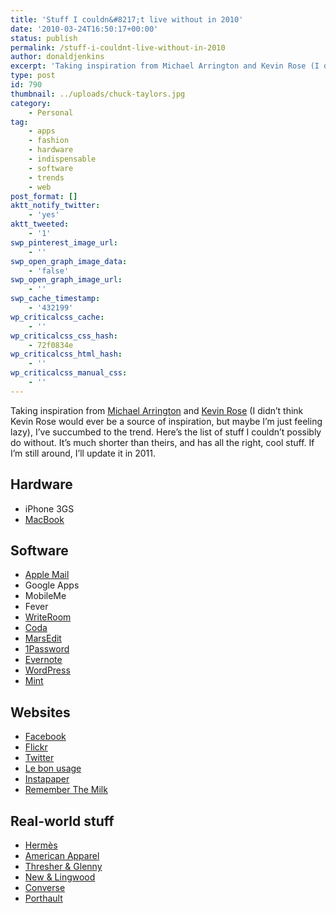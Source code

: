 ```yaml
---
title: 'Stuff I couldn&#8217;t live without in 2010'
date: '2010-03-24T16:50:17+00:00'
status: publish
permalink: /stuff-i-couldnt-live-without-in-2010
author: donaldjenkins
excerpt: 'Taking inspiration from Michael Arrington and Kevin Rose (I didn’t think Kevin Rose would ever be a source of inspiration, but maybe I’m just feeling lazy), I’ve succumbed to the trend. Here’s the list of stuff I couldn’t possibly do without. It’s much shorter than theirs, and has all the right, cool stuff. If I’m still around, I’ll update it in 2011.'
type: post
id: 790
thumbnail: ../uploads/chuck-taylors.jpg
category:
    - Personal
tag:
    - apps
    - fashion
    - hardware
    - indispensable
    - software
    - trends
    - web
post_format: []
aktt_notify_twitter:
    - 'yes'
aktt_tweeted:
    - '1'
swp_pinterest_image_url:
    - ''
swp_open_graph_image_data:
    - 'false'
swp_open_graph_image_url:
    - ''
swp_cache_timestamp:
    - '432199'
wp_criticalcss_cache:
    - ''
wp_criticalcss_css_hash:
    - 72f0834e
wp_criticalcss_html_hash:
    - ''
wp_criticalcss_manual_css:
    - ''
---
```

Taking inspiration from [Michael Arrington](http://techcrunch.com/2009/01/04/2009-products-i-cant-live-without/ "Michael Arrington 2009 list of supposedly indispensable stuff") and [Kevin Rose](http://kevinrose.com/post/466122892 "Kevin Rose list of supposedly indispensable stuff") (I didn’t think Kevin Rose would ever be a source of inspiration, but maybe I’m just feeling lazy), I’ve succumbed to the trend. Here’s the list of stuff I couldn’t possibly do without. It’s much shorter than theirs, and has all the right, cool stuff. If I’m still around, I’ll update it in 2011.

Hardware
--------

- iPhone 3GS
- [MacBook](http://www.apple.com/macbookpro/ "MacBook Pro family")

Software
--------

- [Apple Mail](http://en.wikipedia.org/wiki/Mail_(application) "Apple Mail")
- Google Apps
- MobileMe
- Fever
- [WriteRoom](http://www.hogbaysoftware.com/products/writeroom "Why I like distraction-free writing")
- [Coda](http://www.panic.com/coda/ "One-window development for Mac OSX")
- [MarsEdit](http://www.red-sweater.com/marsedit/ "The cleverest desktop blogging application")
- [1Password](https://1password.com "Keeping my passwords safe")
- [Evernote](http://www.evernote.com/ "My second brain")
- [WordPress](http://wordpress.org/ "The world's best blogging software")
- [Mint](http://haveamint.com "Mint")

Websites
--------

- [Facebook](http://www.facebook.com/ "Every day")
- [Flickr](http://flickr.com/photos/astorg "My Flickr")
- [Twitter](http://twitter.com/donaldjenkins "My Twitter")
- [Le bon usage](https://www.grevisse.fr/etudiants-professionnels/le-bon-usage-electronique "Le bon usage")
- [Instapaper](http://www.instapaper.com/u "Instapaper")
- [Remember The Milk](http://rememberthemilk.com "Remember The Milk")

Real-world stuff
----------------

- [Hermès](https://web.archive.org/web/20221109090525/https://www.hermes.com/us/en/ "Only the pre-1988 leather and silk stuff")
- [American Apparel](https://americanapparel.com)
- [Thresher &amp; Glenny](http://www.thresherandglenny.com/ "Have cut my suits like, well, for ever")
- [New &amp; Lingwood](http://www.newandlingwood.com/ "More like a Home from home")
- [Converse](https://web.archive.org/web/20190521204648/https://www.converse.com/ "Since 2002, as far as I'm concerned")
- [Porthault](http://www.dporthault.fr/ "Porthault linen")